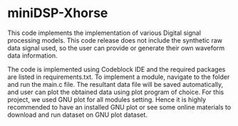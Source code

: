 # miniDSP-Xhorse

This code implements the implementation of various Digital signal processing models. This code release does not include the synthetic raw data signal used, so the user can provide or generate their own waveform data information.

The code is implemented using Codeblock IDE and the required packages are listed in requirements.txt. To implement a module, navigate to the folder and run the main.c file. The resultant data file will be saved automatically, and user can plot the obtained data using plot program of choice. For this project, we used GNU plot for all modules setting. Hence it is highly recommended to have an installed GNU plot or see some online materials to download and run dataset on GNU plot dataset.
